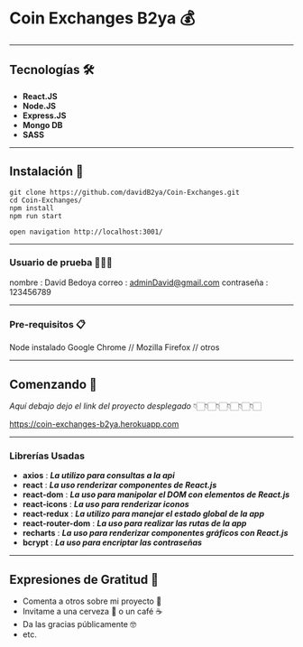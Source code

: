 # Coin Exchanges B2ya 💰

***


## Tecnologías 🛠
* **React.JS**
* **Node.JS**
* **Express.JS**
* **Mongo DB**
* **SASS**

***

## Instalación 📝

```
git clone https://github.com/davidB2ya/Coin-Exchanges.git
cd Coin-Exchanges/
npm install 
npm run start

open navigation http://localhost:3001/
``` 
***

### Usuario de prueba  🙎🏻‍♂️

nombre : David Bedoya
correo :  adminDavid@gmail.com
contraseña : 123456789

***
### Pre-requisitos 📋

Node instalado
Google Chrome // Mozilla Firefox // otros
***
## Comenzando 🚀

_Aquí debajo dejo el link del proyecto desplegado_
                 👇🏻👇🏻👇🏻👇🏻👇🏻👇🏻

https://coin-exchanges-b2ya.herokuapp.com
***

### Librerías Usadas

* **axios** : **_La utilizo para consultas a la api_**
* **react** : **_La uso renderizar componentes de React.js_**
* **react-dom** : **_La uso para manipolar el DOM con elementos de React.js_**
* **react-icons** : **_La uso para renderizar iconos_**
* **react-redux** : **_La utilizo para manejar el estado global de la app_**
* **react-router-dom** : **_La uso para realizar las rutas de la app_**
* **recharts** : **_La uso para renderizar componentes gráficos con React.js_**
* **bcrypt** : **_La uso para encriptar las contraseñas_**

***
 ## Expresiones de Gratitud 🎁

* Comenta a otros sobre mi proyecto 📢
* Invitame a una cerveza 🍺 o un café ☕️  
* Da las gracias públicamente 🤓
* etc.
